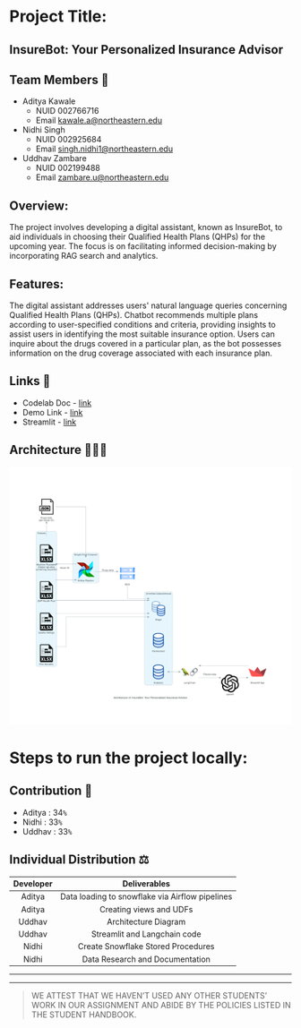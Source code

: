 # Project Title:
## InsureBot: Your Personalized Insurance Advisor

## Team Members 👥
- Aditya Kawale
  - NUID 002766716
  - Email kawale.a@northeastern.edu
- Nidhi Singh
  - NUID 002925684
  - Email singh.nidhi1@northeastern.edu
- Uddhav Zambare
  - NUID 002199488
  - Email zambare.u@northeastern.edu

## Overview: 
The project involves developing a digital assistant, known as InsureBot, to aid individuals in choosing their Qualified Health Plans (QHPs) for the upcoming year. The focus is on facilitating informed decision-making by incorporating RAG search and analytics.

## Features: 

The digital assistant addresses users' natural language queries concerning Qualified Health Plans (QHPs).
Chatbot recommends multiple plans according to user-specified conditions and criteria, providing insights to assist users in identifying the most suitable insurance option.
Users can inquire about the drugs covered in a particular plan, as the bot possesses information on the drug coverage associated with each insurance plan.

## Links 📎
- Codelab Doc - [link](https://codelabs-preview.appspot.com/?file_id=1W3J64KnqWqHR9cjxLbuzgZlfftm770dvGB4s8VDNLYY)
- Demo Link - [link]()
- Streamlit - [link]()

## Architecture 👷🏻‍♂️

![alt text](architecture-diagram/architecture_diagram_final_project.png)

# Steps to run the project locally:



## Contribution 🤝
*   Aditya : 34`%` 
*   Nidhi : 33`%`
*   Uddhav : 33`%`

## Individual Distribution ⚖️

| **Developer** |          **Deliverables**          	            |
|:-------------:|:-------------------------------------------------:|
|      Aditya   | Data loading to snowflake via Airflow pipelines   |
|      Aditya   | Creating views and UDFs                           |
|      Uddhav   | Architecture Diagram                              |
|      Uddhav   | Streamlit and Langchain code                      |
|      Nidhi    | Create Snowflake Stored Procedures                |
|      Nidhi    | Data Research and Documentation                   |

---
---
> WE ATTEST THAT WE HAVEN’T USED ANY OTHER STUDENTS’ WORK IN OUR ASSIGNMENT AND ABIDE BY THE POLICIES LISTED IN THE STUDENT HANDBOOK.